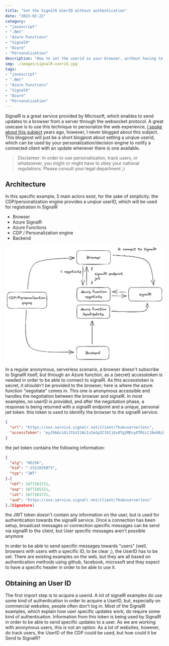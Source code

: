 ```yaml
---
title: "Set the SignalR UserID without authentication"
date: "2023-02-22"
category: 
- "javascript"
- ".Net"
- "Azure Functions"
- "SignalR"
- "Azure"
- "Personalization"
description: "How to set the userid in your browser, without having to authenticate your users"
img: ./images/signalR-userid.jpg
tags:
- "javascript"
- ".Net"
- "Azure Functions"
- "SignalR"
- "Azure"
- "Personalization"
---
```

SignalR is a great service provided by Microsoft, which enables to send updates to a browser from a server through the websocket protocol. A great usecase is to use this technique to personalize the web experience, [I spoke about this subject](https://www.youtube.com/watch?v=zT2uT1zSGuE) years ago, however, I never blogged about this subject. This blogpost will just be a short blogpost about setting a unqiue userid, which can be used by your personalization/decision engine to notify a connected client with an update whenever there is one available.

> Disclaimer: In order to use personalization, track users, or whatsoever, you might or might have to obey your national regulations. Please consult your legal department ;)


## Architecture

In this specific example, 5 main actors exist, for the sake of simplicity. the CDP/personalization engine provides a unqiue userID, which will be used for registration in SignalR

- Browser
- Azure SignalR
- Azure Functions
- CDP / Personalization engine
- Backend

![diagram](./images/diagram.excalidraw.png)


In a regular anonymous, serverless scenario, a browser doesn't subscribe to SignalR itself, but through an Azure function, as a (secret) accesstoken is needed in order to be able to connect to signalR. As this accesstoken is secret, it shouldn't be provided to the browser; here is where the azure function "negotiate" comes in. This one is anonymous accessible and handles the negotiation between the browser and signalR. In most examples, no userID is provided, and after the negotiation phase, a response is being returned with a signalR endpoint and a unique, personal jwt token. this token is used to identify the browser to the signalR service:

```json
{
  "url": "https://xxx.service.signalr.net/client/?hub=serverless",
  "accessToken": "eyJhbGciOiJIUzI1NiIsImtpZCI6IjExOTg2MDcyOTMiLCJ0eXAiOiJKV1QifQ.eyJh...WI9c2VydmVybGVzcyJ9.t2JEGomrl4h-YAwyrfqisVehYbIMqMf6_MadMUUj3pU"
}
```

the jwt token contains the following information:

```json
{
  "alg": "HS256",
  "kid": "-1521035073",
  "typ": "JWT"
}.{
  "nbf": 1677161721,
  "exp": 1677165321,
  "iat": 1677161721,
  "aud": "https://xxx.service.signalr.net/client/?hub=serverless"
}.[Signature]
```

the JWT token doesn't contain any information on the user, but is used for authentication towards the signalR service. Once a connection has been setup, broadcast messages or connection specific messages can be send via signalR to the client, but User specific messages aren't possible anymore

In order to be able to send specific messages towards "users" (well, browsers with users with a specific ID, to be clear ;), the UserID has to be set. There are existing examples on the web, but they are all based on authentication methods using github, facebook, microsoft and they expect to have a specific header in order to be able to use it. 

## Obtaining an User ID
The first import step is to acquire a userid. A lot of signalR examples do use some kind of authentication in order to acquire a UserID, but, especially on commercial websites, people often don't log in. Most of the SignalR examples, which explain how user specific updates work, do require some kind of authentication. Information from this token is being used by SignalR in order to be able to send specific updates to a user. As we are working with anonymous users, this is not an option. As a lot of websites, however, do track users, the UserID of the CDP could be used, but how could it be Send to SignalR?



